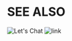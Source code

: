 # SEE ALSO
![Let's Chat](http://i.imgur.com/vDbhXul.png)
![link](http://sdelements.github.io/lets-chat/)

